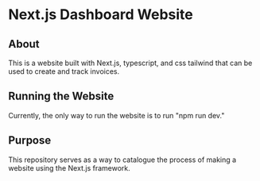 # Next.js Dashboard Website

## About
This is a website built with Next.js, typescript, and
css tailwind that can be used to create and track invoices.

## Running the Website
Currently, the only way to run the website is to run "npm run dev."

## Purpose
This repository serves as a way to catalogue the process of making a
website using the Next.js framework.
